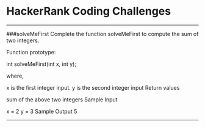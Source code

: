 # HackerRank Coding Challenges

---

###solveMeFirst
Complete the function solveMeFirst to compute the sum of two integers.

Function prototype:

int solveMeFirst(int x, int y);

where,

x is the first integer input.
y is the second integer input
Return values

sum of the above two integers
Sample Input

x = 2
y = 3
Sample Output
5

---
